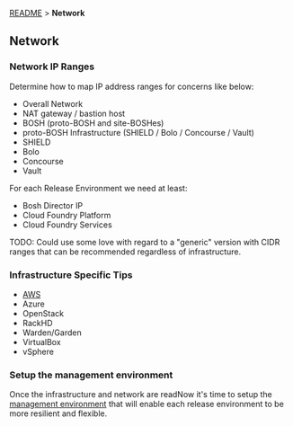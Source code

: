 [README](../README.md) > **Network**

## Network

### Network IP Ranges

Determine how to map IP address ranges for concerns like below:

  * Overall Network
  * NAT gateway / bastion host
  * BOSH (proto-BOSH and site-BOSHes)
  * proto-BOSH Infrastructure (SHIELD / Bolo / Concourse / Vault)
  * SHIELD
  * Bolo
  * Concourse
  * Vault

For each Release Environment we need at least:

* Bosh Director IP
* Cloud Foundry Platform
* Cloud Foundry Services

TODO: Could use some love with regard to a "generic" version with CIDR ranges that can be recommended regardless of infrastructure.

### Infrastructure Specific Tips

* [AWS](network/aws.md)
* Azure
* OpenStack
* RackHD
* Warden/Garden
* VirtualBox
* vSphere

### Setup the management environment

Once the infrastructure and network are readNow it's time to setup the [management environment](management_environment.md) that will enable each release environment to be more resilient and flexible.
